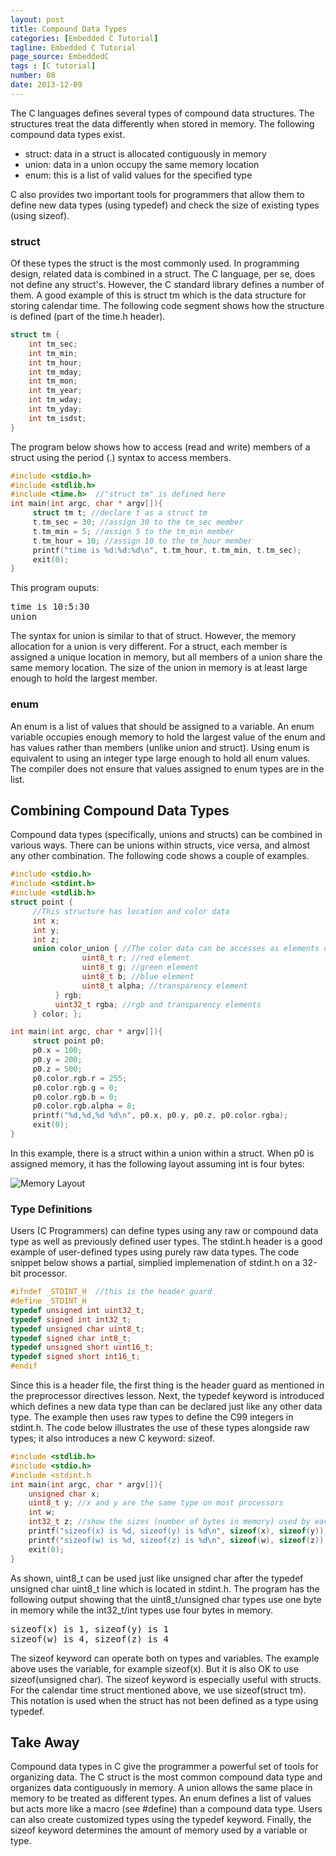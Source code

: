 ```yaml
---
layout: post
title: Compound Data Types
categories: [Embedded C Tutorial]
tagline: Embedded C Tutorial
page_source: EmbeddedC
tags : [C tutorial]
number: 08
date: 2013-12-09
---
```


The C languages defines several types of compound data structures. The structures treat the data differently when stored in memory. The following compound data types exist.

* struct: data in a struct is allocated contiguously in memory
* union: data in a union occupy the same memory location
* enum: this is a list of valid values for the specified type

C also provides two important tools for programmers that allow them to define new data types (using typedef) and check the size of existing types (using sizeof).

### struct

Of these types the struct is the most commonly used. In programming design, related data is combined in a struct. The C language, per se, does not define any struct's. However, the C standard library defines a number of them. A good example of this is struct tm which is the data structure for storing calendar time. The following code segment shows how the structure is defined (part of the time.h header).

```c++
struct tm {
    int tm_sec;
    int tm_min;
    int tm_hour;
    int tm_mday;
    int tm_mon;
    int tm_year;
    int tm_wday;
    int tm_yday;
    int tm_isdst;
}
```

The program below shows how to access (read and write) members of a struct using the period (.) syntax to access members.

```c++
#include <stdio.h>
#include <stdlib.h>
#include <time.h>  //"struct tm" is defined here
int main(int argc, char * argv[]){
     struct tm t; //declare t as a struct tm
     t.tm_sec = 30; //assign 30 to the tm_sec member
     t.tm_min = 5; //assign 5 to the tm_min member
     t.tm_hour = 10; //assign 10 to the tm_hour member
     printf("time is %d:%d:%d\n", t.tm_hour, t.tm_min, t.tm_sec);
     exit(0);
}
```

This program ouputs:

<pre>
time is 10:5:30
union
</pre>

The syntax for union is similar to that of struct. However, the memory allocation for a union is very different. For a struct, each member is assigned a unique location in memory, but all members of a union share the same memory location. The size of the union in memory is at least large enough to hold the largest member.

### enum

An enum is a list of values that should be assigned to a variable. An enum variable occupies enough memory to hold the largest value of the enum and has values rather than members (unlike union and struct). Using enum is equivalent to using an integer type large enough to hold all enum values. The compiler does not ensure that values assigned to enum types are in the list.

## Combining Compound Data Types

Compound data types (specifically, unions and structs) can be combined in various ways. There can be unions within structs, vice versa, and almost any other combination. The following code shows a couple of examples.

```c++
#include <stdio.h>
#include <stdint.h>
#include <stdlib.h>
struct point {
     //This structure has location and color data
     int x;
     int y;
     int z;
     union color_union { //The color data can be accesses as elements or one number               struct rgb_struct {
                uint8_t r; //red element
                uint8_t g; //green element
                uint8_t b; //blue element
                uint8_t alpha; //transparency element
          } rgb;
          uint32_t rgba; //rgb and transparency elements
     } color; };

int main(int argc, char * argv[]){
     struct point p0;
     p0.x = 100;
     p0.y = 200;
     p0.z = 500;
     p0.color.rgb.r = 255;
     p0.color.rgb.g = 0;
     p0.color.rgb.b = 0;
     p0.color.rgb.alpha = 8;
     printf("%d,%d,%d %d\n", p0.x, p0.y, p0.z, p0.color.rgba);
     exit(0);
}
```

In this example, there is a struct within a union within a struct. When p0 is assigned memory, it has the following layout assuming int is four bytes:

![Memory Layout](/images/memory-layout.svg)

### Type Definitions

Users (C Programmers) can define types using any raw or compound data type as well as previously defined user types. The stdint.h header is a good example of user-defined types using purely raw data types. The code snippet below shows a partial, simplied implemenation of stdint.h on a 32-bit processor.

```c++
#ifndef _STDINT_H  //this is the header guard
#define _STDINT_H
typedef unsigned int uint32_t;
typedef signed int int32_t;
typedef unsigned char uint8_t;
typedef signed char int8_t;
typedef unsigned short uint16_t;
typedef signed short int16_t;
#endif
```

Since this is a header file, the first thing is the header guard as mentioned in the preprocessor directives lesson. Next, the typedef keyword is introduced which defines a new data type than can be declared just like any other data type. The example then uses raw types to define the C99 integers in stdint.h. The code below illustrates the use of these types alongside raw types; it also introduces a new C keyword: sizeof.

```c++
#include <stdlib.h>
#include <stdio.h>  
#include <stdint.h
int main(int argc, char * argv[]){
	unsigned char x;
	uint8_t y; //x and y are the same type on most processors
	int w;
	int32_t z; //show the sizes (number of bytes in memory) used by each variable
	printf("sizeof(x) is %d, sizeof(y) is %d\n", sizeof(x), sizeof(y));
	printf("sizeof(w) is %d, sizeof(z) is %d\n", sizeof(w), sizeof(z));
	exit(0);
}
```

As shown, uint8_t can be used just like unsigned char after the typedef unsigned char uint8_t line which is located in stdint.h. The program has the following output showing that the uint8_t/unsigned char types use one byte in memory while the int32_t/int types use four bytes in memory.

<pre>
sizeof(x) is 1, sizeof(y) is 1
sizeof(w) is 4, sizeof(z) is 4
</pre>

The sizeof keyword can operate both on types and variables. The example above uses the variable, for example sizeof(x). But it is also OK to use sizeof(unsigned char). The sizeof keyword is especially useful with structs. For the calendar time struct mentioned above, we use sizeof(struct tm). This notation is used when the struct has not been defined as a type using typedef.

## Take Away

Compound data types in C give the programmer a powerful set of tools for organizing data. The C struct is the most common compound data type and organizes data contiguously in memory. A union allows the same place in memory to be treated as different types. An enum defines a list of values but acts more like a macro (see #define) than a compound data type. Users can also create customized types using the typedef keyword. Finally, the sizeof keyword determines the amount of memory used by a variable or type.
